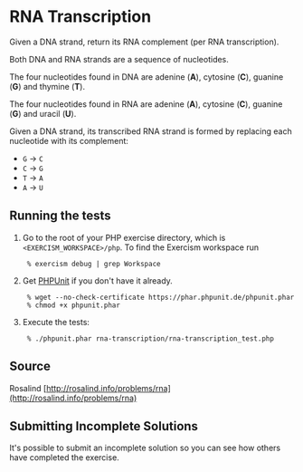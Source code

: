 # RNA Transcription

Given a DNA strand, return its RNA complement (per RNA transcription).

Both DNA and RNA strands are a sequence of nucleotides.

The four nucleotides found in DNA are adenine (**A**), cytosine (**C**),
guanine (**G**) and thymine (**T**).

The four nucleotides found in RNA are adenine (**A**), cytosine (**C**),
guanine (**G**) and uracil (**U**).

Given a DNA strand, its transcribed RNA strand is formed by replacing
each nucleotide with its complement:

* `G` -> `C`
* `C` -> `G`
* `T` -> `A`
* `A` -> `U`


## Running the tests

1. Go to the root of your PHP exercise directory, which is `<EXERCISM_WORKSPACE>/php`.
   To find the Exercism workspace run

        % exercism debug | grep Workspace

1. Get [PHPUnit] if you don't have it already.

        % wget --no-check-certificate https://phar.phpunit.de/phpunit.phar
        % chmod +x phpunit.phar

2. Execute the tests:

        % ./phpunit.phar rna-transcription/rna-transcription_test.php

[PHPUnit]: http://phpunit.de


## Source

Rosalind [http://rosalind.info/problems/rna](http://rosalind.info/problems/rna)

## Submitting Incomplete Solutions
It's possible to submit an incomplete solution so you can see how others have completed the exercise.
